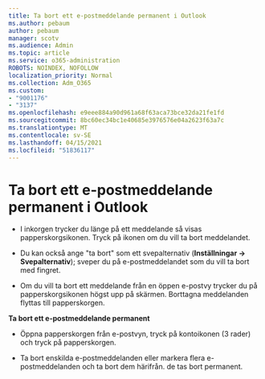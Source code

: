 ```yaml
---
title: Ta bort ett e-postmeddelande permanent i Outlook
ms.author: pebaum
author: pebaum
manager: scotv
ms.audience: Admin
ms.topic: article
ms.service: o365-administration
ROBOTS: NOINDEX, NOFOLLOW
localization_priority: Normal
ms.collection: Adm_O365
ms.custom:
- "9001176"
- "3137"
ms.openlocfilehash: e9eee884a90d961a68f63aca73bce32da21fe1fd
ms.sourcegitcommit: 8bc60ec34bc1e40685e3976576e04a2623f63a7c
ms.translationtype: MT
ms.contentlocale: sv-SE
ms.lasthandoff: 04/15/2021
ms.locfileid: "51836117"
---
```

# <a name="permanently-delete-an-email-in-outlook"></a>Ta bort ett e-postmeddelande permanent i Outlook

- I inkorgen trycker du länge på ett meddelande så visas papperskorgsikonen. Tryck på ikonen om du vill ta bort meddelandet.

- Du kan också ange "ta bort" som ett svepalternativ (**Inställningar -> Svepalternativ**); sveper du på e-postmeddelandet som du vill ta bort med fingret. 

- Om du vill ta bort ett meddelande från en öppen e-postvy trycker du på papperskorgsikonen högst upp på skärmen. Borttagna meddelanden flyttas till papperskorgen. 

**Ta bort ett e-postmeddelande permanent**

- Öppna papperskorgen från e-postvyn, tryck på kontoikonen (3 rader) och tryck på papperskorgen.

- Ta bort enskilda e-postmeddelanden eller markera flera e-postmeddelanden och ta bort dem härifrån. de tas bort permanent.